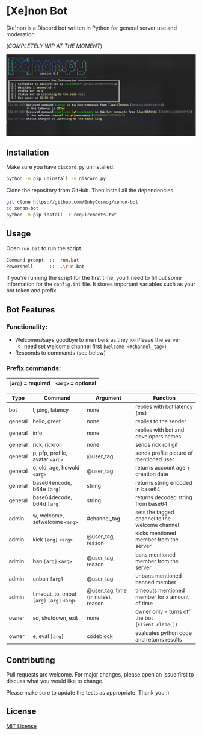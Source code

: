 # [Xe]non Bot

[Xe]non is a Discord bot written in Python for general server use and moderation. 

(*COMPLETELY WIP AT THE MOMENT*)

![Xenon Bot](/app/img/preview.png?raw=true)

## Installation

Make sure you have `discord.py` uninstalled.
```bash
python -m pip uninstall -y discord.py
```
Clone the repository from GitHub. Then install all the dependencies.

```bash
git clone https://github.com/EnbyCosmog/xenon-bot
cd xenon-bot
python -m pip install -r requirements.txt
```

## Usage

Open `run.bat` to run the script.

```bash
Command prompt  ::  run.bat
Powershell      ::  .\run.bat
```
If you're running the script for the first time, you'll need to fill out some information for the `config.ini` file. It stores important variables such as your bot token and prefix.

## Bot Features
### Functionality:
- Welcomes/says goodbye to members as they join/leave the server
  - need set welcome channel first (`welcome <#channel_tag>`) 
- Responds to commands (see below)

### Prefix commands:

| `[arg]` = required | `<arg>` = optional |
|--------------------|--------------|

| Type     | Command                          | Argument         | Function                                           |
|----------|----------------------------------|------------------|----------------------------------------------------|
| bot      | l, ping, latency                 | none             | replies with bot latency (ms)                      |
| general  | hello, greet                     | none             | replies to the sender                              |
| general  | info                             | none             | replies with bot and developers names              |
| general  | rick, rickroll                   | none             | sends rick roll gif                                |
| general  | p, pfp, profile, avatar `<arg>`  | @user_tag        | sends profile picture of mentioned user            |
| general  | o, old, age, howold `<arg>`      | @user_tag        | returns account age + creation date                |
| general  | base64encode, b64e `[arg]`       | string           | returns string encoded in base64                   |
| general  | base64decode, b64d `[arg]`       | string           | returns decoded string from base64                 |
| admin    | w, welcome, setwelcome `<arg>`   | #channel_tag     | sets the tagged channel to the welcome channel     |
| admin    | kick `[arg]` `<arg>`             | @user_tag, reason| kicks mentioned member from the server             |
| admin    | ban `[arg]` `<arg>`              | @user_tag, reason| bans mentioned member from the server              |
| admin    | unban `[arg]`                    | @user_tag        | unbans mentioned banned member                     |
| admin    | timeout, to, tmout `[arg]` `[arg]` `<arg>` | @user_tag, time (minutes), reason| timeouts mentioned member for x amount of time |
| owner    | sd, shutdown, exit               | none             | owner only - turns off the bot (`client.close()`)  |
| owner    | e, eval `[arg]`                  | codeblock        | evaluates python code and returns results          |

## Contributing

Pull requests are welcome. For major changes, please open an issue first to discuss what you would like to change. 

Please make sure to update the tests as appropriate.
Thank you :)

## License

[MIT License](https://choosealicense.com/licenses/mit/)
